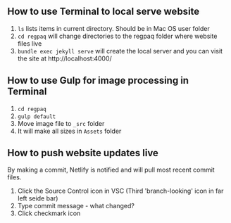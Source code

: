 ## How to use Terminal to local serve website

1. `ls` lists items in current directory. Should be in Mac OS user folder
2. `cd regpaq` will change directories to the regpaq folder where website files live
3. `bundle exec jekyll serve` will create the local server and you can visit the site at http://localhost:4000/

## How to use Gulp for image processing in Terminal

1. `cd regpaq`
2. `gulp default`
3. Move image file to `_src` folder
4. It will make all sizes in `Assets` folder

## How to push website updates live

By making a commit, Netlify is notified and will pull most recent commit files.

1. Click the Source Control icon in VSC (Third 'branch-looking' icon in far left seide bar)
2. Type commit message - what changed?
3. Click checkmark icon